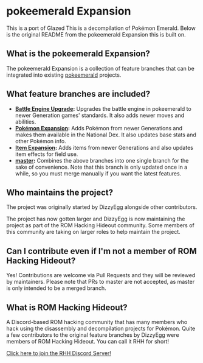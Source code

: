 # pokeemerald Expansion

This is a port of Glazed
This is a decompilation of Pokémon Emerald.
Below is the original README from the pokeemerald Expansion this is built on.
## What is the pokeemerald Expansion?

The pokeemerald Expansion is a collection of feature branches that can be integrated into existing [pokeemerald](https://github.com/pret/pokeemerald) projects.

## What feature branches are included?

- **[Battle Engine Upgrade](../tree/battle_engine):** Upgrades the battle engine in pokeemerald to newer Generation games' standards. It also adds newer moves and abilities.
- **[Pokémon Expansion](../tree/pokemon_expansion):** Adds Pokémon from newer Generations and makes them available in the National Dex. It also updates base stats and other Pokémon info.
- **[Item Expansion](../tree/item_expansion):** Adds items from newer Generations and also updates item effects for field use.
- **[master](../tree/master):** Combines the above branches into one single branch for the sake of convenience. Note that this branch is only updated once in a while, so you must merge manually if you want the latest features.

## Who maintains the project?

The project was originally started by DizzyEgg alongside other contributors.

The project has now gotten larger and DizzyEgg is now maintaining the project as part of the ROM Hacking Hideout community. Some members of this community are taking on larger roles to help maintain the project.

## Can I contribute even if I'm not a member of ROM Hacking Hideout?

Yes! Contributions are welcome via Pull Requests and they will be reviewed by maintainers. Please note that PRs to master are not accepted, as master is only intended to be a merged branch.

## What is ROM Hacking Hideout?

A Discord-based ROM hacking community that has many members who hack using the disassembly and decompilation projects for Pokémon. Quite a few contributors to the original feature branches by DizzyEgg were members of ROM Hacking Hideout. You can call it RHH for short!

[Click here to join the RHH Discord Server!](https://discord.gg/6CzjAG6GZk)
